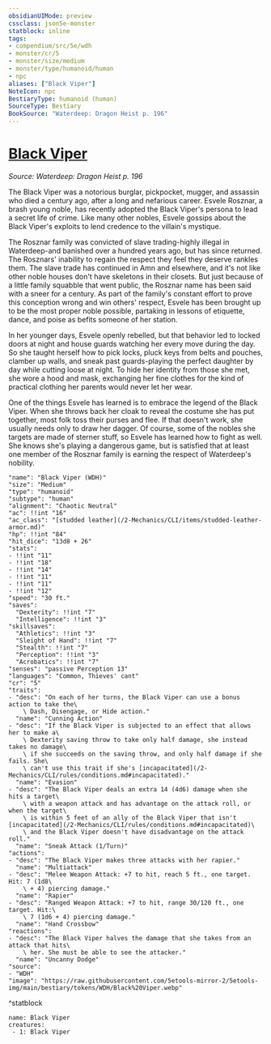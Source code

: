 ```yaml
---
obsidianUIMode: preview
cssclass: json5e-monster
statblock: inline
tags:
- compendium/src/5e/wdh
- monster/cr/5
- monster/size/medium
- monster/type/humanoid/human
- npc
aliases: ["Black Viper"]
NoteIcon: npc
BestiaryType: humanoid (human)
SourceType: Bestiary
BookSource: "Waterdeep: Dragon Heist p. 196"
---
```

# [Black Viper](2-Mechanics/CLI/bestiary/npc/black-viper-wdh.md)
*Source: Waterdeep: Dragon Heist p. 196*  

The Black Viper was a notorious burglar, pickpocket, mugger, and assassin who died a century ago, after a long and nefarious career. Esvele Rosznar, a brash young noble, has recently adopted the Black Viper's persona to lead a secret life of crime. Like many other nobles, Esvele gossips about the Black Viper's exploits to lend credence to the villain's mystique.

The Rosznar family was convicted of slave trading-highly illegal in Waterdeep-and banished over a hundred years ago, but has since returned. The Rosznars' inability to regain the respect they feel they deserve rankles them. The slave trade has continued in Amn and elsewhere, and it's not like other noble houses don't have skeletons in their closets. But just because of a little family squabble that went public, the Rosznar name has been said with a sneer for a century. As part of the family's constant effort to prove this conception wrong and win others' respect, Esvele has been brought up to be the most proper noble possible, partaking in lessons of etiquette, dance, and poise as befits someone of her station.

In her younger days, Esvele openly rebelled, but that behavior led to locked doors at night and house guards watching her every move during the day. So she taught herself how to pick locks, pluck keys from belts and pouches, clamber up walls, and sneak past guards-playing the perfect daughter by day while cutting loose at night. To hide her identity from those she met, she wore a hood and mask, exchanging her fine clothes for the kind of practical clothing her parents would never let her wear.

One of the things Esvele has learned is to embrace the legend of the Black Viper. When she throws back her cloak to reveal the costume she has put together, most folk toss their purses and flee. If that doesn't work, she usually needs only to draw her dagger. Of course, some of the nobles she targets are made of sterner stuff, so Esvele has learned how to fight as well. She knows she's playing a dangerous game, but is satisfied that at least one member of the Rosznar family is earning the respect of Waterdeep's nobility.

```statblock
"name": "Black Viper (WDH)"
"size": "Medium"
"type": "humanoid"
"subtype": "human"
"alignment": "Chaotic Neutral"
"ac": !!int "16"
"ac_class": "[studded leather](/2-Mechanics/CLI/items/studded-leather-armor.md)"
"hp": !!int "84"
"hit_dice": "13d8 + 26"
"stats":
- !!int "11"
- !!int "18"
- !!int "14"
- !!int "11"
- !!int "11"
- !!int "12"
"speed": "30 ft."
"saves":
  "Dexterity": !!int "7"
  "Intelligence": !!int "3"
"skillsaves":
  "Athletics": !!int "3"
  "Sleight of Hand": !!int "7"
  "Stealth": !!int "7"
  "Perception": !!int "3"
  "Acrobatics": !!int "7"
"senses": "passive Perception 13"
"languages": "Common, Thieves' cant"
"cr": "5"
"traits":
- "desc": "On each of her turns, the Black Viper can use a bonus action to take the\
    \ Dash, Disengage, or Hide action."
  "name": "Cunning Action"
- "desc": "If the Black Viper is subjected to an effect that allows her to make a\
    \ Dexterity saving throw to take only half damage, she instead takes no damage\
    \ if she succeeds on the saving throw, and only half damage if she fails. She\
    \ can't use this trait if she's [incapacitated](/2-Mechanics/CLI/rules/conditions.md#incapacitated)."
  "name": "Evasion"
- "desc": "The Black Viper deals an extra 14 (4d6) damage when she hits a target\
    \ with a weapon attack and has advantage on the attack roll, or when the target\
    \ is within 5 feet of an ally of the Black Viper that isn't [incapacitated](/2-Mechanics/CLI/rules/conditions.md#incapacitated)\
    \ and the Black Viper doesn't have disadvantage on the attack roll."
  "name": "Sneak Attack (1/Turn)"
"actions":
- "desc": "The Black Viper makes three attacks with her rapier."
  "name": "Multiattack"
- "desc": "Melee Weapon Attack: +7 to hit, reach 5 ft., one target. Hit: 7 (1d8\
    \ + 4) piercing damage."
  "name": "Rapier"
- "desc": "Ranged Weapon Attack: +7 to hit, range 30/120 ft., one target. Hit:\
    \ 7 (1d6 + 4) piercing damage."
  "name": "Hand Crossbow"
"reactions":
- "desc": "The Black Viper halves the damage that she takes from an attack that hits\
    \ her. She must be able to see the attacker."
  "name": "Uncanny Dodge"
"source":
- "WDH"
"image": "https://raw.githubusercontent.com/5etools-mirror-2/5etools-img/main/bestiary/tokens/WDH/Black%20Viper.webp"
```
^statblock

```encounter-table
name: Black Viper
creatures:
 - 1: Black Viper
```